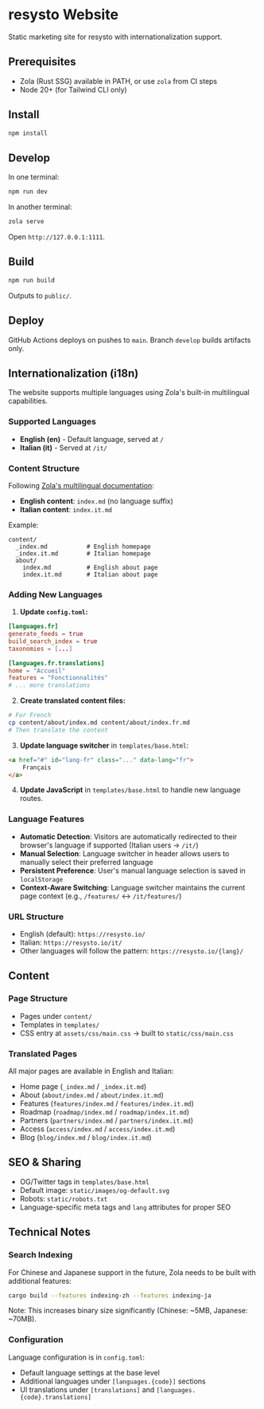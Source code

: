 # resysto Website

Static marketing site for resysto with internationalization support.

## Prerequisites
- Zola (Rust SSG) available in PATH, or use `zola` from CI steps
- Node 20+ (for Tailwind CLI only)

## Install
```bash
npm install
```

## Develop
In one terminal:
```bash
npm run dev
```

In another terminal:
```bash
zola serve
```

Open `http://127.0.0.1:1111`.

## Build
```bash
npm run build
```
Outputs to `public/`.

## Deploy
GitHub Actions deploys on pushes to `main`. Branch `develop` builds artifacts only.

## Internationalization (i18n)

The website supports multiple languages using Zola's built-in multilingual capabilities.

### Supported Languages
- **English (en)** - Default language, served at `/`
- **Italian (it)** - Served at `/it/`

### Content Structure
Following [Zola's multilingual documentation](https://www.getzola.org/documentation/content/multilingual/):

- **English content**: `index.md` (no language suffix)
- **Italian content**: `index.it.md`

Example:
```
content/
  _index.md           # English homepage
  _index.it.md        # Italian homepage
  about/
    index.md          # English about page
    index.it.md       # Italian about page
```

### Adding New Languages

1. **Update `config.toml`:**
```toml
[languages.fr]
generate_feeds = true
build_search_index = true
taxonomies = [...]

[languages.fr.translations]
home = "Accueil"
features = "Fonctionnalités"
# ... more translations
```

2. **Create translated content files:**
```bash
# For French
cp content/about/index.md content/about/index.fr.md
# Then translate the content
```

3. **Update language switcher** in `templates/base.html`:
```html
<a href="#" id="lang-fr" class="..." data-lang="fr">
    Français
</a>
```

4. **Update JavaScript** in `templates/base.html` to handle new language routes.

### Language Features

- **Automatic Detection**: Visitors are automatically redirected to their browser's language if supported (Italian users → `/it/`)
- **Manual Selection**: Language switcher in header allows users to manually select their preferred language
- **Persistent Preference**: User's manual language selection is saved in `localStorage`
- **Context-Aware Switching**: Language switcher maintains the current page context (e.g., `/features/` ↔ `/it/features/`)

### URL Structure
- English (default): `https://resysto.io/`
- Italian: `https://resysto.io/it/`
- Other languages will follow the pattern: `https://resysto.io/{lang}/`

## Content

### Page Structure
- Pages under `content/`
- Templates in `templates/`
- CSS entry at `assets/css/main.css` → built to `static/css/main.css`

### Translated Pages
All major pages are available in English and Italian:
- Home page (`_index.md` / `_index.it.md`)
- About (`about/index.md` / `about/index.it.md`)
- Features (`features/index.md` / `features/index.it.md`)
- Roadmap (`roadmap/index.md` / `roadmap/index.it.md`)
- Partners (`partners/index.md` / `partners/index.it.md`)
- Access (`access/index.md` / `access/index.it.md`)
- Blog (`blog/index.md` / `blog/index.it.md`)

## SEO & Sharing
- OG/Twitter tags in `templates/base.html`
- Default image: `static/images/og-default.svg`
- Robots: `static/robots.txt`
- Language-specific meta tags and `lang` attributes for proper SEO

## Technical Notes

### Search Indexing
For Chinese and Japanese support in the future, Zola needs to be built with additional features:
```bash
cargo build --features indexing-zh --features indexing-ja
```
Note: This increases binary size significantly (Chinese: ~5MB, Japanese: ~70MB).

### Configuration
Language configuration is in `config.toml`:
- Default language settings at the base level
- Additional languages under `[languages.{code}]` sections
- UI translations under `[translations]` and `[languages.{code}.translations]`
